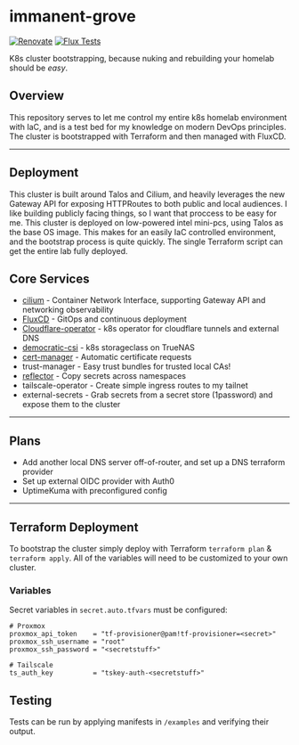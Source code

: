 # immanent-grove

[![Renovate](https://github.com/vaughnw128/immanent-grove/actions/workflows/renovate.yaml/badge.svg)](https://github.com/vaughnw128/immanent-grove/actions/workflows/renovate.yaml)
[![Flux Tests](https://github.com/vaughnw128/immanent-grove/actions/workflows/test.yaml/badge.svg)](https://github.com/vaughnw128/immanent-grove/actions/workflows/test.yaml)

K8s cluster bootstrapping, because nuking and rebuilding your homelab should be _easy_.

## Overview

This repository serves to let me control my entire k8s homelab environment with IaC, and is a test bed for my knowledge on modern DevOps principles. 
The cluster is bootstrapped with Terraform and then managed with FluxCD.

---

## Deployment

This cluster is built around Talos and Cilium, and heavily leverages the new Gateway API for exposing HTTPRoutes to both public and local audiences. I like building publicly facing things, so I want that proccess to be easy for me. This cluster is deployed on low-powered intel mini-pcs, using Talos as the base OS image. This makes for an easily IaC controlled environment, and the bootstrap process is quite quickly. The single Terraform script can get the entire lab fully deployed.

## Core Services
- [cilium](https://cilium.io/) - Container Network Interface, supporting Gateway API and networking observability
- [FluxCD](https://argo-cd.readthedocs.io/en/stable/) - GitOps and continuous deployment
- [Cloudflare-operator](https://github.com/adyanth/cloudflare-operator) - k8s operator for cloudflare tunnels and external DNS
- [democratic-csi](https://github.com/democratic-csi/democratic-csi) - k8s storageclass on TrueNAS
- [cert-manager](https://cert-manager.io/) - Automatic certificate requests
- trust-manager - Easy trust bundles for trusted local CAs!
- [reflector](https://github.com/emberstack/kubernetes-reflector) - Copy secrets across namespaces
- tailscale-operator - Create simple ingress routes to my tailnet
- external-secrets - Grab secrets from a secret store (1password) and expose them to the cluster

---

## Plans
- Add another local DNS server off-of-router, and set up a DNS terraform provider
- Set up external OIDC provider with Auth0
- UptimeKuma with preconfigured config

---

## Terraform Deployment

To bootstrap the cluster simply deploy with Terraform `terraform plan` & `terraform apply`. All of the variables will need to be
customized to your own cluster.

### Variables

Secret variables in `secret.auto.tfvars` must be configured:

```
# Proxmox
proxmox_api_token    = "tf-provisioner@pam!tf-provisioner=<secret>"
proxmox_ssh_username = "root"
proxmox_ssh_password = "<secretstuff>"

# Tailscale
ts_auth_key          = "tskey-auth-<secretstuff>"
```

## Testing

Tests can be run by applying manifests in `/examples` and verifying their output.